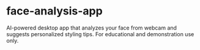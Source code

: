 # face-analysis-app
AI-powered desktop app that analyzes your face from webcam and suggests personalized styling tips. For educational and demonstration use only.
